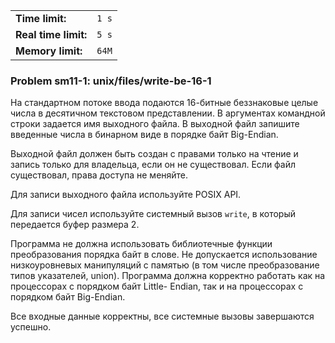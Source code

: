 |                      |       |
|----------------------|-------|
| **Time limit:**      | `1 s` |
| **Real time limit:** | `5 s` |
| **Memory limit:**    | `64M` |


### Problem sm11-1: unix/files/write-be-16-1

На стандартном потоке ввода подаются 16-битные беззнаковые целые числа в десятичном текстовом
представлении. В аргументах командной строки задается имя выходного файла. В выходной файл запишите
введенные числа в бинарном виде в порядке байт Big-Endian.

Выходной файл должен быть создан с правами только на чтение и запись только для владельца, если он
не существовал. Если файл существовал, права доступа не меняйте.

Для записи выходного файла используйте POSIX API.

Для записи чисел используйте системный вызов `write`, в который передается буфер размера 2.

Программа не должна использовать библиотечные функции преобразования порядка байт в слове. Не
допускается использование низкоуровневых манипуляций с памятью (в том числе преобразование типов
указателей, union). Программа должна корректно работать как на процессорах с порядком байт Little-
Endian, так и на процессорах с порядком байт Big-Endian.

Все входные данные корректны, все системные вызовы завершаются успешно.

